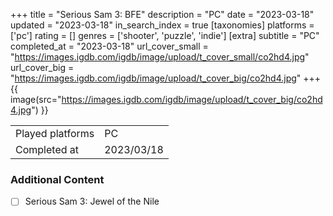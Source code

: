 +++
title = "Serious Sam 3: BFE"
description = "PC"
date = "2023-03-18"
updated = "2023-03-18"
in_search_index = true
[taxonomies]
platforms = ['pc']
rating = []
genres = ['shooter', 'puzzle', 'indie']
[extra]
subtitle = "PC"
completed_at = "2023-03-18"
url_cover_small = "https://images.igdb.com/igdb/image/upload/t_cover_small/co2hd4.jpg"
url_cover_big = "https://images.igdb.com/igdb/image/upload/t_cover_big/co2hd4.jpg"
+++
{{ image(src="https://images.igdb.com/igdb/image/upload/t_cover_big/co2hd4.jpg") }}

|              |            |
| ------------ | ---------- |
| Played platforms    | PC |
| Completed at | 2023/03/18 |


### Additional Content


- [ ] Serious Sam 3: Jewel of the Nile